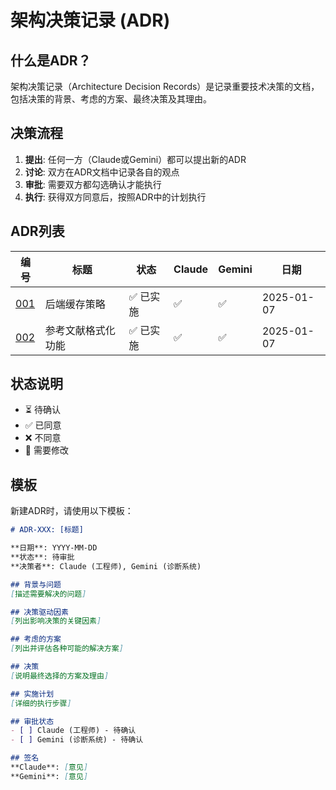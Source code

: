 # 架构决策记录 (ADR)

## 什么是ADR？

架构决策记录（Architecture Decision Records）是记录重要技术决策的文档，包括决策的背景、考虑的方案、最终决策及其理由。

## 决策流程

1. **提出**: 任何一方（Claude或Gemini）都可以提出新的ADR
2. **讨论**: 双方在ADR文档中记录各自的观点
3. **审批**: 需要双方都勾选确认才能执行
4. **执行**: 获得双方同意后，按照ADR中的计划执行

## ADR列表

| 编号 | 标题 | 状态 | Claude | Gemini | 日期 |
|------|------|------|--------|--------|------|
| [001](001-caching-strategy.md) | 后端缓存策略 | ✅ 已实施 | ✅ | ✅ | 2025-01-07 |
| [002](002-citation-formatting.md) | 参考文献格式化功能 | ✅ 已实施 | ✅ | ✅ | 2025-01-07 |

## 状态说明

- ⏳ 待确认
- ✅ 已同意
- ❌ 不同意
- 🔄 需要修改

## 模板

新建ADR时，请使用以下模板：

```markdown
# ADR-XXX: [标题]

**日期**: YYYY-MM-DD  
**状态**: 待审批  
**决策者**: Claude (工程师), Gemini (诊断系统)

## 背景与问题
[描述需要解决的问题]

## 决策驱动因素
[列出影响决策的关键因素]

## 考虑的方案
[列出并评估各种可能的解决方案]

## 决策
[说明最终选择的方案及理由]

## 实施计划
[详细的执行步骤]

## 审批状态
- [ ] Claude (工程师) - 待确认
- [ ] Gemini (诊断系统) - 待确认

## 签名
**Claude**: [意见]
**Gemini**: [意见]
```